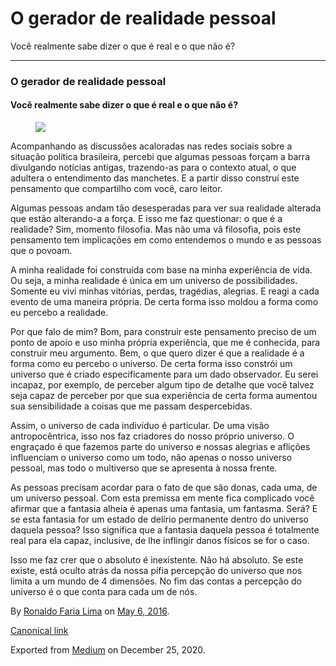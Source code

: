 O gerador de realidade pessoal
==============================

Você realmente sabe dizer o que é real e o que não é?

------------------------------------------------------------------------

### O gerador de realidade pessoal

#### Você realmente sabe dizer o que é real e o que não é?

<figure>
<img src="https://cdn-images-1.medium.com/max/800/1*FcfAwLUSr9JaCdcBdsy23Q.jpeg" class="graf-image" />
</figure>Acompanhando as discussões acaloradas nas redes sociais sobre a
situação política brasileira, percebi que algumas pessoas forçam a barra
divulgando notícias antigas, trazendo-as para o contexto atual, o que
adultera o entendimento das manchetes. E a partir disso construí este
pensamento que compartilho com você, caro leitor.

Algumas pessoas andam tão desesperadas para ver sua realidade alterada
que estão alterando-a a força. E isso me faz questionar: o que é a
realidade? Sim, momento filosofia. Mas não uma vã filosofia, pois este
pensamento tem implicações em como entendemos o mundo e as pessoas que o
povoam.

A minha realidade foi construída com base na minha experiência de vida.
Ou seja, a minha realidade é única em um universo de possibilidades.
Somente eu vivi minhas vitórias, perdas, tragédias, alegrias. E reagi a
cada evento de uma maneira própria. De certa forma isso moldou a forma
como eu percebo a realidade.

Por que falo de mim? Bom, para construir este pensamento preciso de um
ponto de apoio e uso minha própria experiência, que me é conhecida, para
construir meu argumento. Bem, o que quero dizer é que a realidade é a
forma como eu percebo o universo. De certa forma isso constrói um
universo que é criado especificamente para um dado observador. Eu serei
incapaz, por exemplo, de perceber algum tipo de detalhe que você talvez
seja capaz de perceber por que sua experiência de certa forma aumentou
sua sensibilidade a coisas que me passam despercebidas.

Assim, o universo de cada indivíduo é particular. De uma visão
antropocêntrica, isso nos faz criadores do nosso próprio universo. O
engraçado é que fazemos parte do universo e nossas alegrias e aflições
influenciam o universo como um todo, não apenas o nosso universo
pessoal, mas todo o multiverso que se apresenta à nossa frente.

As pessoas precisam acordar para o fato de que são donas, cada uma, de
um universo pessoal. Com esta premissa em mente fica complicado você
afirmar que a fantasia alheia é apenas uma fantasia, um fantasma. Será?
E se esta fantasia for um estado de delírio permanente dentro do
universo daquela pessoa? Isso significa que a fantasia daquela pessoa é
totalmente real para ela capaz, inclusive, de lhe inflingir danos
físicos se for o caso.

Isso me faz crer que o absoluto é inexistente. Não há absoluto. Se este
existe, está oculto atrás da nossa pífia percepção do universo que nos
limita a um mundo de 4 dimensões. No fim das contas a percepção do
universo é o que conta para cada um de nós.

By
<a href="https://medium.com/@ronaldolima" class="p-author h-card">Ronaldo Faria Lima</a>
on [May 6, 2016](https://medium.com/p/d62fd67c9dc1).

<a href="https://medium.com/@ronaldolima/o-gerador-de-realidade-pessoal-d62fd67c9dc1" class="p-canonical">Canonical link</a>

Exported from [Medium](https://medium.com) on December 25, 2020.
